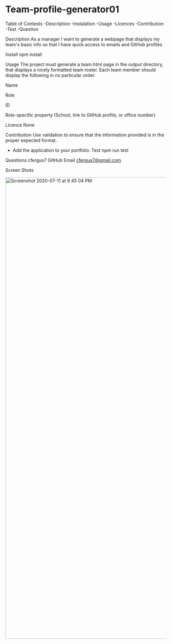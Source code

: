 # Team-profile-generator01

Table of Contests
-Description -Instalation -Usage -Licences -Contribution -Test -Question

Description
As a manager I want to generate a webpage that displays my team's basic info so that I have quick access to emails and GitHub profiles

Install
npm install

Usage
The project must generate a team.html page in the output directory, that displays a nicely formatted team roster. Each team member should display the following in no particular order:

Name

Role

ID

Role-specific property (School, link to GitHub profile, or office number)

Licence
None

Contribution
Use validation to ensure that the information provided is in the proper expected format.
* Add the application to your portfolio.
Test
npm run test

Questions
cfergus7 GitHub
Email cfergus7@gmail.com


Screen Shots


<img width="1440" alt="Screenshot 2020-07-11 at 9 45 04 PM" src="https://user-images.githubusercontent.com/63940676/87239096-e1a3ce00-c3bf-11ea-9a8d-10b0f1b7fb8d.png">